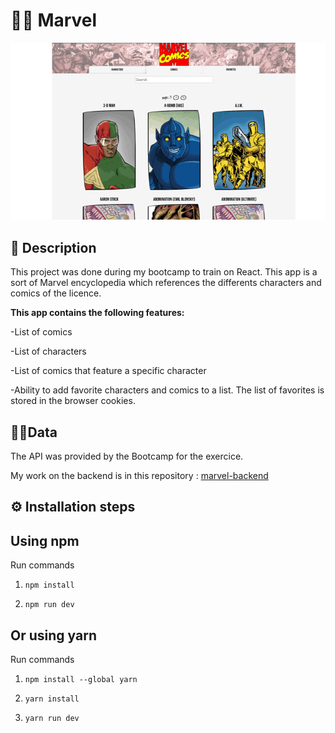 # 🦸‍♂️ Marvel

![Gif](/src/img/GIFmarvel.gif)

## 📝 Description

This project was done during my bootcamp to train on React. This app is a sort of Marvel encyclopedia which references the differents characters and comics of the licence.

**This app contains the following features:**

-List of comics

-List of characters

-List of comics that feature a specific character

-Ability to add favorite characters and comics to a list. The list of favorites is stored in the browser cookies.

## 👨‍💻Data

The API was provided by the Bootcamp for the exercice.

My work on the backend is in this repository : [marvel-backend](https://github.com/MathiasBerlancourt/marvel-backend)

## ⚙️ Installation steps

## Using npm

Run commands

1. `npm install`

2. `npm run dev`

## Or using yarn

Run commands

1. `npm install --global yarn`

2. `yarn install`

3. `yarn run dev`
